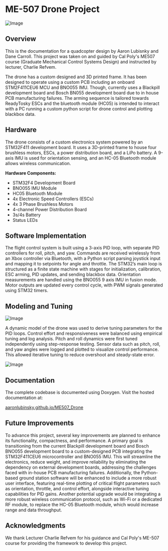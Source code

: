 # ME-507 Drone Project

![Image](https://github.com/user-attachments/assets/0bce00c2-0306-40a0-9c8e-9f046839d04f)

## Overview
This is the documentation for a quadcopter design by Aaron Lubisnky and Dane Carroll. This project was taken on and guided by Cal Poly's ME507 course (Graduate Mechanical Control Systems Design) and instructed by lecturer, Charlie Refvem.

The drone has a custom designed and 3D printed frame. It has been designed to operate using a custom PCB including an onboard STM2F411CEU6 MCU and BNO055 IMU. Though, currently uses a Blackpill development board and Bosch BN055 development board due to in house PCB manufacturing failures. The arming sequence is tailored towards ReadyTosky ESCs and the bluetooth module (HC05) is intended to interact with a PC running a custom python script for drone control and plotting blackbox data.

## Hardware
The drone consists of a custom electronics system powered by an STM32F411 development board. It uses a 3D-printed frame to house four brushless motors, ESCs, a power distribution board, and a LiPo battery. A 9-axis IMU is used for orientation sensing, and an HC-05 Bluetooth module allows wireless communication. 

**Hardware Components:**
- STM32F4 Development Board
- BNO055 IMU Module
- HC05 Bluetooth Module
- 4x Electronic Speed Controllers (ESCs)
- 4x 3 Phase Brushless Motors
- 4-channel Power Distribution Board
- 3s/4s Battery
- Status LEDs

## Software Implementation
The flight control system is built using a 3-axis PID loop, with separate PID controllers for roll, pitch, and yaw. Commands are received wirelessly from an Xbox controller via Bluetooth, with a Python script parsing joystick input and mapping it to setpoints for angle and throttle. The STM32’s main loop is structured as a finite state machine with stages for initialization, calibration, ESC arming, PID updates, and sending blackbox data. Orientation measurements are handled using the BNO055 9 axis IMU in fusion mode. Motor outputs are updated every control cycle, with PWM signals generated using STM32 timers. 

## Modeling and Tuning
![Image](github.com/aaronlubinsky/ME507_Drone/blob/main/DroneBlockDiagram.png)

A dynamic model of the drone was used to derive tuning parameters for the PID loops. Control effort and responsiveness were balanced using empirical tuning and log analysis. Pitch and roll dynamics were first tuned independently using step-response testing. Sensor data such as pitch, roll, and yaw angles were logged and plotted to visualize control performance. This allowed iterative tuning to reduce overshoot and steady-state error.

![Image](https://github.com/user-attachments/assets/787cf0c6-adaf-4d6b-9fd1-31b2936815f2)

## Documentation
The complete codebase is documented using Doxygen. Visit the hosted documentation at:

[aaronlubinsky.github.io/ME507_Drone](https://aaronlubinsky.github.io/ME507_Drone/html/index.html)

## Future Improvements
To advance this project, several key improvements are planned to enhance its functionality, compactness, and performance. A primary goal is transitioning from the current Blackpill development board and Bosch BNO055 development board to a custom-designed PCB integrating the STM32F411CEU6 microcontroller and BNO055 IMU. This will streamline the electronics, reduce weight, and improve reliability by eliminating the dependency on external development boards, addressing the challenges faced with in-house PCB manufacturing failures. Additionally, the Python-based ground station software will be enhanced to include a more robust user interface, featuring real-time plotting of critical flight parameters such as orientation, throttle, and control effort, alongside interactive tuning capabilities for PID gains. Another potential upgrade would be integrating a more robust wireless communication protocol, such as Wi-Fi or a dedicated RF module, to replace the HC-05 Bluetooth module, which would increase range and data throughput.

## Acknowledgments
We thank Lecturer Charlie Refvem for his guidance and Cal Poly's ME-507 course for providing the framework to develop this project.
